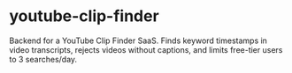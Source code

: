 # youtube-clip-finder
Backend for a YouTube Clip Finder SaaS. Finds keyword timestamps in video transcripts, rejects videos without captions, and limits free-tier users to 3 searches/day.
